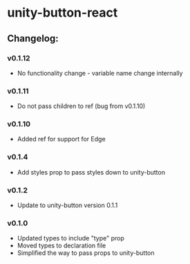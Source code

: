 # unity-button-react

## Changelog:

### v0.1.12
- No functionality change - variable name change internally

### v0.1.11
- Do not pass children to ref (bug from v0.1.10)

### v0.1.10
- Added ref for support for Edge

### v0.1.4
- Add styles prop to pass styles down to unity-button

### v0.1.2
- Update to unity-button version 0.1.1

### v0.1.0
- Updated types to include "type" prop
- Moved types to declaration file
- Simplified the way to pass props to unity-button
